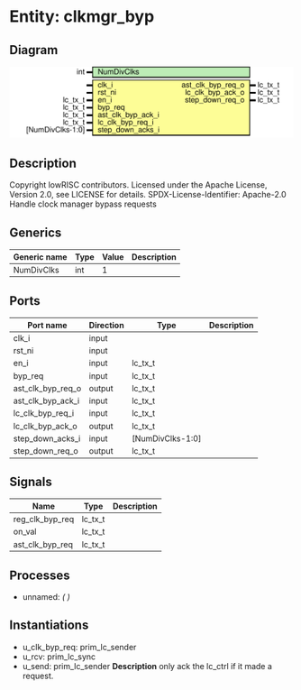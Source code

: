 # Entity: clkmgr_byp
## Diagram
![Diagram](clkmgr_byp.svg "Diagram")
## Description
Copyright lowRISC contributors.
 Licensed under the Apache License, Version 2.0, see LICENSE for details.
 SPDX-License-Identifier: Apache-2.0
 Handle clock manager bypass requests
 
## Generics
| Generic name | Type | Value | Description |
| ------------ | ---- | ----- | ----------- |
| NumDivClks   | int  | 1     |             |
## Ports
| Port name         | Direction | Type             | Description |
| ----------------- | --------- | ---------------- | ----------- |
| clk_i             | input     |                  |             |
| rst_ni            | input     |                  |             |
| en_i              | input     | lc_tx_t          |             |
| byp_req           | input     | lc_tx_t          |             |
| ast_clk_byp_req_o | output    | lc_tx_t          |             |
| ast_clk_byp_ack_i | input     | lc_tx_t          |             |
| lc_clk_byp_req_i  | input     | lc_tx_t          |             |
| lc_clk_byp_ack_o  | output    | lc_tx_t          |             |
| step_down_acks_i  | input     | [NumDivClks-1:0] |             |
| step_down_req_o   | output    | lc_tx_t          |             |
## Signals
| Name            | Type    | Description |
| --------------- | ------- | ----------- |
| reg_clk_byp_req | lc_tx_t |             |
| on_val          | lc_tx_t |             |
| ast_clk_byp_req | lc_tx_t |             |
## Processes
- unnamed: _(  )_

## Instantiations
- u_clk_byp_req: prim_lc_sender
- u_rcv: prim_lc_sync
- u_send: prim_lc_sender
**Description**
only ack the lc_ctrl if it made a request.

